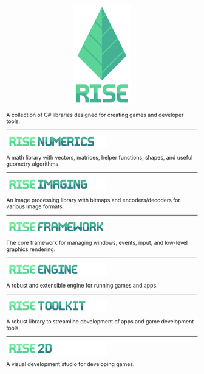 <p align="center">
  <img width="150" height="263" src="Assets/readme_logo.png">
</p>

A collection of C# libraries designed for creating games and developer tools.

---

<p><a href="../blob/master/Rise.Numerics"><img width="265" height="32" src="Assets/header_numerics.png"></a></p>

A math library with vectors, matrices, helper functions, shapes, and useful geometry algorithms.

---

<p><img width="265" height="32" src="Assets/header_imaging.png"></p>

An image processing library with bitmaps and encoders/decoders for various image formats.

---

<p><img width="265" height="32" src="Assets/header_framework.png"></p>

The core framework for managing windows, events, input, and low-level graphics rendering.

---

<p><img width="265" height="32" src="Assets/header_engine.png"></p>

A robust and extensible engine for running games and apps.

---

<p><img width="265" height="32" src="Assets/header_toolkit.png"></p>

A robust library to streamline development of apps and game development tools.

---

<p><img width="265" height="32" src="Assets/header_2d.png"></p>

A visual development studio for developing games.
